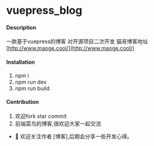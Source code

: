 # vuepress_blog

#### Description
一款基于vuepress的博客
对开源项目二次开发
猫哥博客地址 [http://www.maoge.cool/](http://www.maoge.cool/)

#### Installation

1.  npm i
2.  npm run dev
3.  npm run build

#### Contribution

1.  欢迎fork star commit 
2.  前端菜鸟的博客,很欢迎大家一起交流
- 🍓 欢迎关注作者 [博客],后期会分享一些开发心得。
